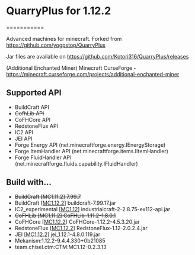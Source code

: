 # QuarryPlus for 1.12.2
===========

Advanced machines for minecraft.
Forked from https://github.com/yogpstop/QuarryPlus

Jar files are available on https://github.com/Kotori316/QuarryPlus/releases

(Additional Enchanted Miner)
Minecraft CurseForge - https://minecraft.curseforge.com/projects/additional-enchanted-miner

Supported API
-------------
* BuildCraft API
* ~~CofhLib API~~ 
* CoFHCore API
* RedstoneFlux API
* IC2 API
* JEI API
* Forge Energy API (net.minecraftforge.energy.IEnergyStorage)
* Forge ItemHandler API (net.minecraftforge.items.IItemHandler)
* Forge FluidHandler API (net.minecraftforge.fluids.capability.IFluidHandler)

Build with...
-------------
* ~~BuildCraft [MC1.11.2] 7.99.7~~
* BuildCraft [[MC1.12.2](https://minecraft.curseforge.com/projects/buildcraft)] buildcraft-7.99.17.jar
* IC2\_experimental [[MC1.12](http://jenkins.ic2.player.to/job/IC2_112/)] industrialcraft-2-2.8.75-ex112-api.jar
* ~~CoFHLib [MC1.11.2] CoFHLib-1.11.2-1.8.0.1~~
* CoFHCore [[MC1.12.2](https://minecraft.curseforge.com/projects/cofhcore)] CoFHCore-1.12.2-4.5.3.20.jar
* RedstoneFlux [[MC1.12.2](https://minecraft.curseforge.com/projects/redstone-flux)] RedstoneFlux-1.12-2.0.2.4.jar
* JEI [[MC1.12.2](https://minecraft.curseforge.com/projects/jei)] jei_1.12.1-4.8.0.119.jar
* Mekanism:1.12.2-9.4.4.330+0b21085
* team.chisel.ctm:CTM:MC1.12-0.2.3.13
